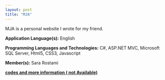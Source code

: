 ```yaml
---
layout: post
title: "MJA"
---
```


MJA is a personal website I wrote for my friend.

**Application Language(s):** English

**Programming Languages and Technologies:** C#, ASP.NET MVC, Microsoft SQL Server, Html5, CSS3, Javascript

**Member(s):** Sara Rostami

**[codes and more information ( not Available)](#)**